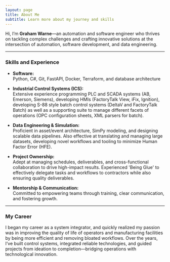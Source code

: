 ```yaml
---
layout: page
title: About Me
subtitle: Learn more about my journey and skills
---
```


Hi, I’m **Graham Warne**—an automation and software engineer who thrives on tackling complex challenges and crafting innovative solutions at the intersection of automation, software development, and data engineering.

---

### Skills and Experience

- **Software:**  
  Python, C#, Git, FastAPI, Docker, Terraform, and database architecture

- **Industrial Control Systems (ICS):**  
  Extensive experience programming PLC and SCADA systems (AB, Emerson, Siemens), developing HMIs (FactoryTalk View, iFix, Ignition), developing S-88 style batch control systems (DeltaV and FactoryTalk Batch) as well as a supporting suite to manage different facets of operations (OPC configuration sheets, XML parsers for batch).

- **Data Engineering & Simulation:**  
  Proficient in asset/event architecture, SimPy modeling, and designing scalable data pipelines. Also effective at translating and managing large datasets, developing novel workflows and tooling to minimize Human Factor Error (HFE).

- **Project Ownership:**  
  Adept at managing schedules, deliverables, and cross-functional collaboration to drive high-impact results. Experienced 'Being Glue' to effectively delegate tasks and workflows to contractors while also ensuring quality deliverables.

- **Mentorship & Communication:**  
  Committed to empowering teams through training, clear communication, and fostering growth.

---

### My Career
I began my career as a system integrator, and quickly realized my passion was in improving the quality of life of operators and manufacturing facilities by being more efficient and removing bloated workflows. Over the years, I’ve built control systems, integrated reliable technologies, and guided projects from ideation to completion—bridging operations with technological innovation.

